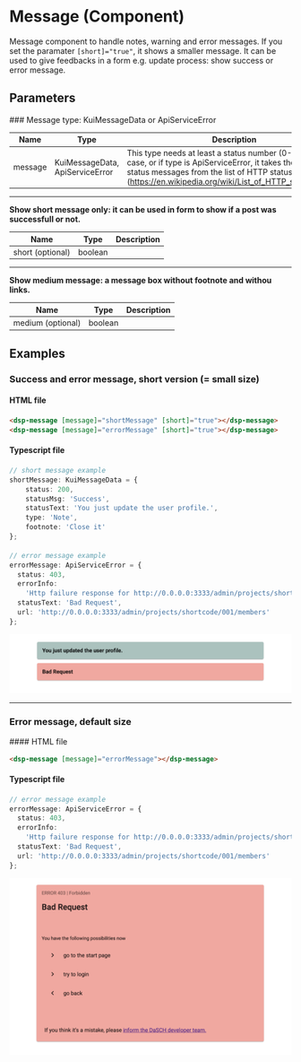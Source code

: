 # Message (Component)

Message component to handle notes, warning and error messages.
If you set the paramater `[short]="true"`, it shows a smaller message.
It can be used to give feedbacks in a form e.g. update process: show success or error message.

## Parameters

### Message type: KuiMessageData or ApiServiceError

Name | Type | Description
--- | --- | ---
message | KuiMessageData, ApiServiceError | This type needs at least a status number (0-511). In this case, or if type is ApiServiceError, it takes the default status messages from the list of HTTP status codes <br> (https://en.wikipedia.org/wiki/List_of_HTTP_status_codes)

<hr>

**Show short message only: it can be used in form to show if a post was successfull or not.**

Name | Type | Description
--- | --- | ---
short (optional) | boolean |

<hr>

**Show medium message: a message box without footnote and withou links.**

Name | Type | Description
--- | --- | ---
medium (optional) | boolean |

## Examples

### Success and error message, short version (= small size)

#### HTML file

```html
<dsp-message [message]="shortMessage" [short]="true"></dsp-message>
<dsp-message [message]="errorMessage" [short]="true"></dsp-message>
```

#### Typescript file

```ts
// short message example
shortMessage: KuiMessageData = {
    status: 200,
    statusMsg: 'Success',
    statusText: 'You just update the user profile.',
    type: 'Note',
    footnote: 'Close it'
};

// error message example
errorMessage: ApiServiceError = {
  status: 403,
  errorInfo:
    'Http failure response for http://0.0.0.0:3333/admin/projects/shortcode/001/members: 400 Bad Request',
  statusText: 'Bad Request',
  url: 'http://0.0.0.0:3333/admin/projects/shortcode/001/members'
};
```

![Message in short version](../../assets/images/message-short.png)

<hr>

### Error message, default size

#### HTML file

```html
<dsp-message [message]="errorMessage"></dsp-message>
```

#### Typescript file

```ts
// error message example
errorMessage: ApiServiceError = {
  status: 403,
  errorInfo:
    'Http failure response for http://0.0.0.0:3333/admin/projects/shortcode/001/members: 400 Bad Request',
  statusText: 'Bad Request',
  url: 'http://0.0.0.0:3333/admin/projects/shortcode/001/members'
};
```

![Error message in default size version](../../assets/images/message-error.png)
